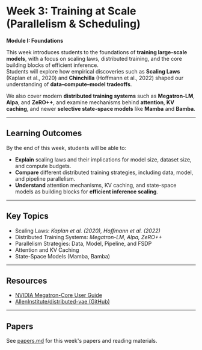 # Week 3: Training at Scale (Parallelism & Scheduling)

**Module I: Foundations**

This week introduces students to the foundations of **training large-scale models**, with a focus on scaling laws, distributed training, and the core building blocks of efficient inference.  
Students will explore how empirical discoveries such as **Scaling Laws** (Kaplan et al., 2020) and **Chinchilla** (Hoffmann et al., 2022) shaped our understanding of **data–compute–model tradeoffs**.  

We also cover modern **distributed training systems** such as **Megatron-LM**, **Alpa**, and **ZeRO++**, and examine mechanisms behind **attention**, **KV caching**, and newer **selective state-space models** like **Mamba** and **Bamba**.

---

## Learning Outcomes
By the end of this week, students will be able to:

- **Explain** scaling laws and their implications for model size, dataset size, and compute budgets.
- **Compare** different distributed training strategies, including data, model, and pipeline parallelism.
- **Understand** attention mechanisms, KV caching, and state-space models as building blocks for **efficient inference scaling**.

---

## Key Topics
- Scaling Laws: *Kaplan et al. (2020), Hoffmann et al. (2022)*
- Distributed Training Systems: *Megatron-LM, Alpa, ZeRO++*
- Parallelism Strategies: Data, Model, Pipeline, and FSDP
- Attention and KV Caching
- State-Space Models (Mamba, Bamba)

---

## Resources
- [NVIDIA Megatron-Core User Guide](https://docs.nvidia.com/megatron-core/developer-guide/latest/user-guide/index.html)
- [AllenInstitute/distributed-vae (GitHub)](https://github.com/AllenInstitute/distributed-vae)

---

## Papers
See [papers.md](./papers.md) for this week's papers and reading materials.
